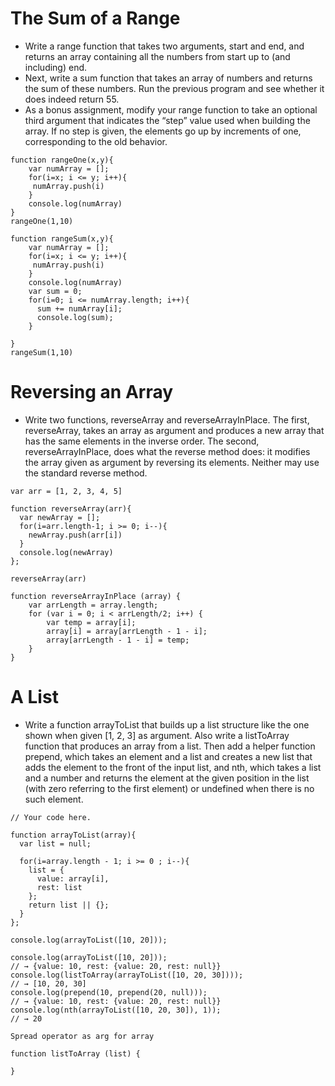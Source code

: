 # The Sum of a Range
- Write a range function that takes two arguments, start and end, and returns an array containing all the numbers from start up to (and including) end.
- Next, write a sum function that takes an array of numbers and returns the sum of these numbers. Run the previous program and see whether it does indeed return 55.
- As a bonus assignment, modify your range function to take an optional third argument that indicates the “step” value used when building the array. If no step is given, the elements go up by increments of one, corresponding to the old behavior.

````
function rangeOne(x,y){
    var numArray = [];
    for(i=x; i <= y; i++){
     numArray.push(i)
    }
    console.log(numArray)
}
rangeOne(1,10)
````

````
function rangeSum(x,y){
    var numArray = [];
    for(i=x; i <= y; i++){
     numArray.push(i)
    }
    console.log(numArray)
    var sum = 0;
    for(i=0; i <= numArray.length; i++){
      sum += numArray[i];
      console.log(sum);
    }

}
rangeSum(1,10)
````

# Reversing an Array
- Write two functions, reverseArray and reverseArrayInPlace. The first, reverseArray, takes an array as argument and produces a new array that has the same elements in the inverse order. The second, reverseArrayInPlace, does what the reverse method does: it modifies the array given as argument by reversing its elements. Neither may use the standard reverse method.

````
var arr = [1, 2, 3, 4, 5]

function reverseArray(arr){
  var newArray = [];
  for(i=arr.length-1; i >= 0; i--){
    newArray.push(arr[i])
  }
  console.log(newArray)
};

reverseArray(arr)
````

````
function reverseArrayInPlace (array) {
    var arrLength = array.length;
    for (var i = 0; i < arrLength/2; i++) {
        var temp = array[i];
        array[i] = array[arrLength - 1 - i];
        array[arrLength - 1 - i] = temp;
    }
}
````

# A List
- Write a function arrayToList that builds up a list structure like the one shown when given [1, 2, 3] as argument. Also write a listToArray function that produces an array from a list. Then add a helper function prepend, which takes an element and a list and creates a new list that adds the element to the front of the input list, and nth, which takes a list and a number and returns the element at the given position in the list (with zero referring to the first element) or undefined when there is no such element.

```
// Your code here.

function arrayToList(array){
  var list = null;

  for(i=array.length - 1; i >= 0 ; i--){
    list = {
      value: array[i],
      rest: list
    };
    return list || {};
  }
};

console.log(arrayToList([10, 20]));

console.log(arrayToList([10, 20]));
// → {value: 10, rest: {value: 20, rest: null}}
console.log(listToArray(arrayToList([10, 20, 30])));
// → [10, 20, 30]
console.log(prepend(10, prepend(20, null)));
// → {value: 10, rest: {value: 20, rest: null}}
console.log(nth(arrayToList([10, 20, 30]), 1));
// → 20

Spread operator as arg for array

function listToArray (list) {

}

```
